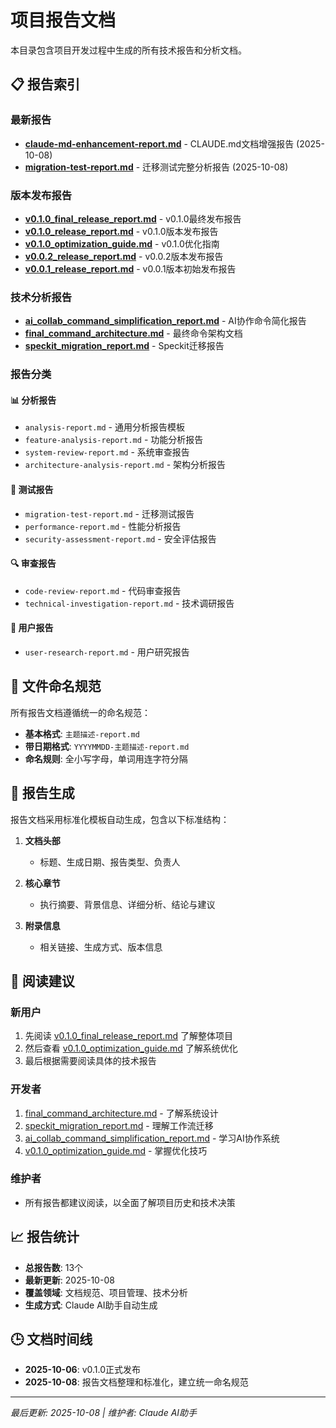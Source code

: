 # 项目报告文档

本目录包含项目开发过程中生成的所有技术报告和分析文档。

## 📋 报告索引

### 最新报告

- **[claude-md-enhancement-report.md](claude-md-enhancement-report.md)** - CLAUDE.md文档增强报告 (2025-10-08)
- **[migration-test-report.md](migration-test-report.md)** - 迁移测试完整分析报告 (2025-10-08)

### 版本发布报告

- **[v0.1.0_final_release_report.md](v0.1.0_final_release_report.md)** - v0.1.0最终发布报告
- **[v0.1.0_release_report.md](v0.1.0_release_report.md)** - v0.1.0版本发布报告
- **[v0.1.0_optimization_guide.md](v0.1.0_optimization_guide.md)** - v0.1.0优化指南
- **[v0.0.2_release_report.md](v0.0.2_release_report.md)** - v0.0.2版本发布报告
- **[v0.0.1_release_report.md](v0.0.1_release_report.md)** - v0.0.1版本初始发布报告

### 技术分析报告

- **[ai_collab_command_simplification_report.md](ai_collab_command_simplification_report.md)** - AI协作命令简化报告
- **[final_command_architecture.md](final_command_architecture.md)** - 最终命令架构文档
- **[speckit_migration_report.md](speckit_migration_report.md)** - Speckit迁移报告

### 报告分类

#### 📊 分析报告
- `analysis-report.md` - 通用分析报告模板
- `feature-analysis-report.md` - 功能分析报告
- `system-review-report.md` - 系统审查报告
- `architecture-analysis-report.md` - 架构分析报告

#### 🧪 测试报告
- `migration-test-report.md` - 迁移测试报告
- `performance-report.md` - 性能分析报告
- `security-assessment-report.md` - 安全评估报告

#### 🔍 审查报告
- `code-review-report.md` - 代码审查报告
- `technical-investigation-report.md` - 技术调研报告

#### 👥 用户报告
- `user-research-report.md` - 用户研究报告

## 📁 文件命名规范

所有报告文档遵循统一的命名规范：

- **基本格式**: `主题描述-report.md`
- **带日期格式**: `YYYYMMDD-主题描述-report.md`
- **命名规则**: 全小写字母，单词用连字符分隔

## 🔧 报告生成

报告文档采用标准化模板自动生成，包含以下标准结构：

1. **文档头部**
   - 标题、生成日期、报告类型、负责人

2. **核心章节**
   - 执行摘要、背景信息、详细分析、结论与建议

3. **附录信息**
   - 相关链接、生成方式、版本信息

## 📖 阅读建议

### 新用户
1. 先阅读 [v0.1.0_final_release_report.md](v0.1.0_final_release_report.md) 了解整体项目
2. 然后查看 [v0.1.0_optimization_guide.md](v0.1.0_optimization_guide.md) 了解系统优化
3. 最后根据需要阅读具体的技术报告

### 开发者
1. [final_command_architecture.md](final_command_architecture.md) - 了解系统设计
2. [speckit_migration_report.md](speckit_migration_report.md) - 理解工作流迁移
3. [ai_collab_command_simplification_report.md](ai_collab_command_simplification_report.md) - 学习AI协作系统
4. [v0.1.0_optimization_guide.md](v0.1.0_optimization_guide.md) - 掌握优化技巧

### 维护者
- 所有报告都建议阅读，以全面了解项目历史和技术决策

## 📈 报告统计

- **总报告数**: 13个
- **最新更新**: 2025-10-08
- **覆盖领域**: 文档规范、项目管理、技术分析
- **生成方式**: Claude AI助手自动生成

## 🕒 文档时间线

- **2025-10-06**: v0.1.0正式发布
- **2025-10-08**: 报告文档整理和标准化，建立统一命名规范

---

*最后更新: 2025-10-08 | 维护者: Claude AI助手*
